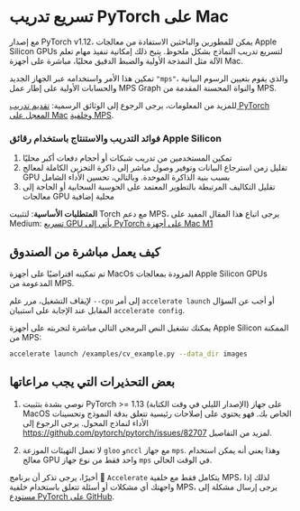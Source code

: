 # تسريع تدريب PyTorch على Mac

مع إصدار PyTorch v1.12، يمكن للمطورين والباحثين الاستفادة من معالجات Apple Silicon GPUs لتسريع تدريب النماذج بشكل ملحوظ. يتيح ذلك إمكانية تنفيذ مهام تعلم الآلة مثل النمذجة الأولية والضبط الدقيق محليًا، مباشرة على أجهزة Mac.

تمكين هذا الأمر واستخدامه عبر الجهاز الجديد `"mps"`، والذي يقوم بتعيين الرسوم البيانية والحسابات الأولية على إطار عمل MPS Graph والنواة المحسنة المقدمة من MPS.

للمزيد من المعلومات، يرجى الرجوع إلى الوثائق الرسمية: [تقديم تدريب PyTorch المعجل على Mac](https://pytorch.org/blog/introducing-accelerated-pytorch-training-on-mac/) و[خلفية MPS](https://pytorch.org/docs/stable/notes/mps.html).

### فوائد التدريب والاستنتاج باستخدام رقائق Apple Silicon

1. تمكين المستخدمين من تدريب شبكات أو أحجام دفعات أكبر محليًا
2. تقليل زمن استرجاع البيانات وتوفير وصول مباشر إلى ذاكرة التخزين الكاملة لمعالج GPU بسبب بنية الذاكرة الموحدة. وبالتالي، تحسين الأداء الشامل
3. تقليل التكاليف المرتبطة بالتطوير المعتمد على الحوسبة السحابية أو الحاجة إلى معالجات GPU محلية إضافية

**المتطلبات الأساسية**: لتثبيت Torch مع دعم MPS، يرجى اتباع هذا المقال المفيد على Medium: [تسريع GPU يأتي إلى PyTorch على أجهزة Mac M1](https://medium.com/towards-data-science/gpu-acceleration-comes-to-pytorch-on-m1-macs-195c399efcc1)

## كيف يعمل مباشرة من الصندوق

تم تمكينه افتراضيًا على أجهزة MacOs المزودة بمعالجات Apple Silicon GPUs المدعومة من MPS.

لإيقاف التشغيل، مرر علم `--cpu` إلى أمر `accelerate launch` أو أجب عن السؤال المقابل عند الإجابة على استبيان `accelerate config`.

يمكنك تشغيل النص البرمجي التالي مباشرة لتجربته على أجهزة Apple Silicon الممكنة من MPS:

```bash
accelerate launch /examples/cv_example.py --data_dir images
```

## بعض التحذيرات التي يجب مراعاتها

1. نوصي بشدة بتثبيت PyTorch >= 1.13 (الإصدار الليلي في وقت الكتابة) على جهاز MacOS الخاص بك. فهو يحتوي على إصلاحات رئيسية تتعلق بدقة النموذج وتحسينات الأداء لنماذج المحول. يرجى الرجوع إلى https://github.com/pytorch/pytorch/issues/82707 لمزيد من التفاصيل.

2. لا تعمل التهيئات الموزعة `gloo` و`nccl` مع جهاز `mps`. وهذا يعني أنه يمكن استخدام معالج GPU واحد فقط من نوع جهاز `mps` في الوقت الحالي.

أخيرًا، يرجى تذكر أن برنامج 🤗 `Accelerate` يتكامل فقط مع خلفية MPS، لذلك إذا واجهتك أي مشكلات أو أسئلة تتعلق باستخدام خلفية MPS، يرجى إرسال مشكلة إلى [مستودع PyTorch على GitHub](https://github.com/pytorch/pytorch/issues).